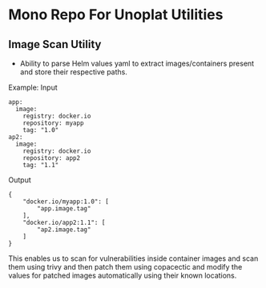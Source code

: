 # Mono Repo For Unoplat Utilities

## Image Scan Utility

- Ability to parse Helm values yaml to extract images/containers present and store their respective paths.

Example:
Input
```
app:
  image:
    registry: docker.io
    repository: myapp
    tag: "1.0"
ap2:
  image:
    registry: docker.io
    repository: app2
    tag: "1.1"
```
Output
```
{
    "docker.io/myapp:1.0": [
        "app.image.tag"
    ],
    "docker.io/app2:1.1": [
        "ap2.image.tag"
    ]
}
```

This enables us to scan for vulnerabilities inside container images and scan them using trivy and then patch them using copacectic and modify the values for patched images automatically using their known locations.
